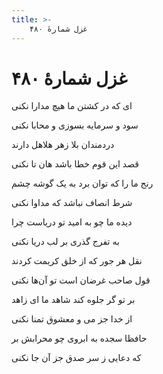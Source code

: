 ```yaml
---
title: >-
    غزل شمارهٔ ۴۸۰
---
```

# غزل شمارهٔ ۴۸۰

<div class="b" id="bn1"><div class="m1"><p>ای که در کشتن ما هیچ مدارا نکنی</p></div>
<div class="m2"><p>سود و سرمایه بسوزی و محابا نکنی</p></div></div>
<div class="b" id="bn2"><div class="m1"><p>دردمندان بلا زهر هلاهل دارند</p></div>
<div class="m2"><p>قصد این قوم خطا باشد هان تا نکنی</p></div></div>
<div class="b" id="bn3"><div class="m1"><p>رنج ما را که توان برد به یک گوشه چشم</p></div>
<div class="m2"><p>شرط انصاف نباشد که مداوا نکنی</p></div></div>
<div class="b" id="bn4"><div class="m1"><p>دیده ما چو به امید تو دریاست چرا</p></div>
<div class="m2"><p>به تفرج گذری بر لب دریا نکنی</p></div></div>
<div class="b" id="bn5"><div class="m1"><p>نقل هر جور که از خلق کریمت کردند</p></div>
<div class="m2"><p>قول صاحب غرضان است تو آن‌ها نکنی</p></div></div>
<div class="b" id="bn6"><div class="m1"><p>بر تو گر جلوه کند شاهد ما ای زاهد</p></div>
<div class="m2"><p>از خدا جز می و معشوق تمنا نکنی</p></div></div>
<div class="b" id="bn7"><div class="m1"><p>حافظا سجده به ابروی چو محرابش بر</p></div>
<div class="m2"><p>که دعایی ز سر صدق جز آن جا نکنی</p></div></div>